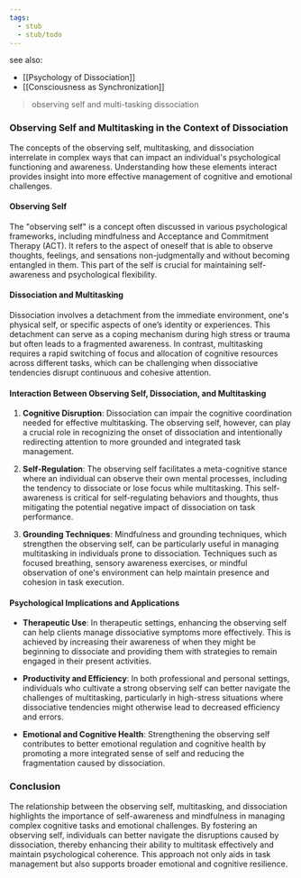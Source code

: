 ```yaml
---
tags:
  - stub
  - stub/todo
---
```

see also:
- [[Psychology of Dissociation]]
- [[Consciousness as Synchronization]]

>observing self and multi-tasking dissociation

### Observing Self and Multitasking in the Context of Dissociation

The concepts of the observing self, multitasking, and dissociation interrelate in complex ways that can impact an individual's psychological functioning and awareness. Understanding how these elements interact provides insight into more effective management of cognitive and emotional challenges.

#### Observing Self

The "observing self" is a concept often discussed in various psychological frameworks, including mindfulness and Acceptance and Commitment Therapy (ACT). It refers to the aspect of oneself that is able to observe thoughts, feelings, and sensations non-judgmentally and without becoming entangled in them. This part of the self is crucial for maintaining self-awareness and psychological flexibility.

#### Dissociation and Multitasking

Dissociation involves a detachment from the immediate environment, one's physical self, or specific aspects of one’s identity or experiences. This detachment can serve as a coping mechanism during high stress or trauma but often leads to a fragmented awareness. In contrast, multitasking requires a rapid switching of focus and allocation of cognitive resources across different tasks, which can be challenging when dissociative tendencies disrupt continuous and cohesive attention.

#### Interaction Between Observing Self, Dissociation, and Multitasking

1. **Cognitive Disruption**: Dissociation can impair the cognitive coordination needed for effective multitasking. The observing self, however, can play a crucial role in recognizing the onset of dissociation and intentionally redirecting attention to more grounded and integrated task management.

2. **Self-Regulation**: The observing self facilitates a meta-cognitive stance where an individual can observe their own mental processes, including the tendency to dissociate or lose focus while multitasking. This self-awareness is critical for self-regulating behaviors and thoughts, thus mitigating the potential negative impact of dissociation on task performance.

3. **Grounding Techniques**: Mindfulness and grounding techniques, which strengthen the observing self, can be particularly useful in managing multitasking in individuals prone to dissociation. Techniques such as focused breathing, sensory awareness exercises, or mindful observation of one's environment can help maintain presence and cohesion in task execution.

#### Psychological Implications and Applications

- **Therapeutic Use**: In therapeutic settings, enhancing the observing self can help clients manage dissociative symptoms more effectively. This is achieved by increasing their awareness of when they might be beginning to dissociate and providing them with strategies to remain engaged in their present activities.

- **Productivity and Efficiency**: In both professional and personal settings, individuals who cultivate a strong observing self can better navigate the challenges of multitasking, particularly in high-stress situations where dissociative tendencies might otherwise lead to decreased efficiency and errors.

- **Emotional and Cognitive Health**: Strengthening the observing self contributes to better emotional regulation and cognitive health by promoting a more integrated sense of self and reducing the fragmentation caused by dissociation.

### Conclusion

The relationship between the observing self, multitasking, and dissociation highlights the importance of self-awareness and mindfulness in managing complex cognitive tasks and emotional challenges. By fostering an observing self, individuals can better navigate the disruptions caused by dissociation, thereby enhancing their ability to multitask effectively and maintain psychological coherence. This approach not only aids in task management but also supports broader emotional and cognitive resilience.